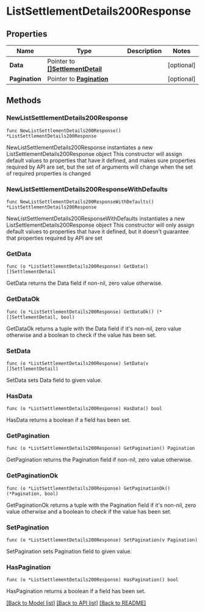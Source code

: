 # ListSettlementDetails200Response

## Properties

Name | Type | Description | Notes
------------ | ------------- | ------------- | -------------
**Data** | Pointer to [**[]SettlementDetail**](SettlementDetail.md) |  | [optional] 
**Pagination** | Pointer to [**Pagination**](Pagination.md) |  | [optional] 

## Methods

### NewListSettlementDetails200Response

`func NewListSettlementDetails200Response() *ListSettlementDetails200Response`

NewListSettlementDetails200Response instantiates a new ListSettlementDetails200Response object
This constructor will assign default values to properties that have it defined,
and makes sure properties required by API are set, but the set of arguments
will change when the set of required properties is changed

### NewListSettlementDetails200ResponseWithDefaults

`func NewListSettlementDetails200ResponseWithDefaults() *ListSettlementDetails200Response`

NewListSettlementDetails200ResponseWithDefaults instantiates a new ListSettlementDetails200Response object
This constructor will only assign default values to properties that have it defined,
but it doesn't guarantee that properties required by API are set

### GetData

`func (o *ListSettlementDetails200Response) GetData() []SettlementDetail`

GetData returns the Data field if non-nil, zero value otherwise.

### GetDataOk

`func (o *ListSettlementDetails200Response) GetDataOk() (*[]SettlementDetail, bool)`

GetDataOk returns a tuple with the Data field if it's non-nil, zero value otherwise
and a boolean to check if the value has been set.

### SetData

`func (o *ListSettlementDetails200Response) SetData(v []SettlementDetail)`

SetData sets Data field to given value.

### HasData

`func (o *ListSettlementDetails200Response) HasData() bool`

HasData returns a boolean if a field has been set.

### GetPagination

`func (o *ListSettlementDetails200Response) GetPagination() Pagination`

GetPagination returns the Pagination field if non-nil, zero value otherwise.

### GetPaginationOk

`func (o *ListSettlementDetails200Response) GetPaginationOk() (*Pagination, bool)`

GetPaginationOk returns a tuple with the Pagination field if it's non-nil, zero value otherwise
and a boolean to check if the value has been set.

### SetPagination

`func (o *ListSettlementDetails200Response) SetPagination(v Pagination)`

SetPagination sets Pagination field to given value.

### HasPagination

`func (o *ListSettlementDetails200Response) HasPagination() bool`

HasPagination returns a boolean if a field has been set.


[[Back to Model list]](../README.md#documentation-for-models) [[Back to API list]](../README.md#documentation-for-api-endpoints) [[Back to README]](../README.md)


